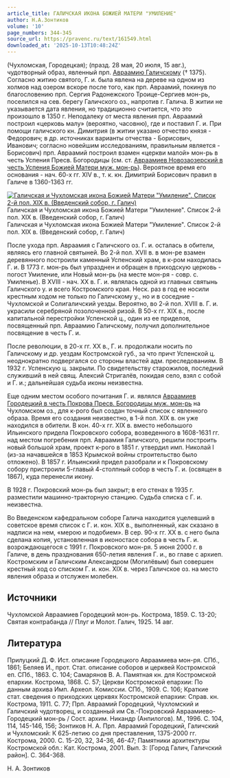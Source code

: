 ```yaml
---
article_title: ГАЛИЧСКАЯ ИКОНА БОЖИЕЙ МАТЕРИ "УМИЛЕНИЕ"
author: Н.А.Зонтиков
volume: '10'
page_numbers: 344-345
source_url: https://pravenc.ru/text/161549.html
downloaded_at: '2025-10-13T10:48:24Z'
---
```


(Чухломская, Городецкая); (празд. 28 мая, 20 июля, 15 авг.), чудотворный образ, явленный прп. [Авраамию Галичскому](<https://pravenc.ru/text/Авраамию Галичскому.html>) († 1375). Согласно житию святого, Г. и. была явлена на дереве на одном из холмов над озером вскоре после того, как прп. Авраамий, покинув по благословению прп. Сергия Радонежского Троице-Сергиев мон-рь, поселился на сев. берегу Галичского оз., напротив г. Галича. В житии не указывается дата явления, но традиционно считается, что это произошло в 1350 г. Неподалеку от места явления прп. Авраамий построил «церковь малу» (вероятно, часовню), где и поставил Г. и. При помощи галичского кн. Димитрия (в житии указано отчество князя - Федорович; в др. источниках варианты отчества - Борисович, Иванович; согласно новейшим исследованиям, правильным является - Борисович) прп. Авраамий построил взамен «церкви малой» мон-рь в честь Успения Пресв. Богородицы (см. ст. [Авраамиев Новозаозерский в честь Успения Божией Матери муж. мон-рь](<https://pravenc.ru/text/АВРААМИЕВ НОВОЗАОЗЕРСКИЙ В ЧЕСТЬ УСПЕНИЯ БОЖИЕЙ МАТЕРИ МУЖСКОЙ МОНАСТЫРЬ.html>)). Вероятное время его основания - нач. 60-х гг. ХIV в., т. к. кн. Димитрий Борисович правил в Галиче в 1360-1363 гг.

[![Галичская и Чухломская икона Божией Матери &quot;Умиление&quot;. Список 2-й пол. XIX в. (Введенский собор, г. Галич)](https://pravenc.ru/data/326/467/1234/i200.jpg "Кликните для увеличения картинки")](https://pravenc.ru/data/326/467/1234/i400.jpg)Галичская и Чухломская икона Божией Матери "Умиление". Список 2-й пол. XIX в. (Введенский собор, г. Галич)  
Галичская и Чухломская икона Божией Матери "Умиление". Список 2-й пол. XIX в. (Введенский собор, г. Галич)

После ухода прп. Авраамия с Галичского оз. Г. и. осталась в обители, являясь его главной святыней. Во 2-й пол. XVII в. в мон-ре взамен деревянного построили каменный Успенский храм, в к-ром находилась Г. и. В 1773 г. мон-рь был упразднен и обращен в приходскую церковь - погост Умиление, или Новый мон-рь (на месте мон-ря - совр. с. Умиленье). В XVIII - нач. XX в. Г. и. являлась одной из главных святынь Галичского у. и всего Костромского края. Неск. раз в год ее носили крестным ходом не только по Галичскому у., но и в соседние - Чухломской и Солигаличский уезды. Вероятно, во 2-й пол. XVIII в. Г. и. украсили серебряной позолоченной ризой. В 50-х гг. XIX в., после капитальной перестройки Успенской ц., один из ее приделов, посвященный прп. Авраамию Галичскому, получил дополнительное посвящение в честь Г. и.

После революции, в 20-х гг. XX в., Г. и. продолжали носить по Галичскому и др. уездам Костромской губ., за что причт Успенской ц. неоднократно подвергался со стороны властей адм. преследованиям. В 1932 г. Успенскую ц. закрыли. По свидетельству старожилов, последний служивший в ней свящ. Алексий Стригалёв, покидая село, взял с собой и Г. и.; дальнейшая судьба иконы неизвестна.

Еще одним местом особого почитания Г. и. являлся [Авраамиев Городецкий в честь Покрова Пресв. Богородицы муж. мон-рь](<https://pravenc.ru/text/АВРААМИЕВ ГОРОДЕЦКИЙ В ЧЕСТЬ ПОКРОВА ПРЕСВЯТОЙ БОГОРОДИЦЫ МОНАСТЫРЬ.html>) на Чухломском оз., для к-рого был создан точный список с явленного образа. Время его создания неизвестно, в 1-й пол. XIX в. он уже находился в обители. В кон. 40-х гг. XIX в. вместо небольшого Ильинского придела Покровского собора, возведенного в 1608-1631 гг. над местом погребения прп. Авраамия Галичского, решили построить новый большой храм, проект к-рого в 1851 г. утвердил имп. Николай I (из-за начавшейся в 1853 Крымской войны строительство было отложено). В 1857 г. Ильинский придел разобрали и к Покровскому собору пристроили 5-главый 4-столпный собор в честь Г. и. (освящен в 1867), куда перенесли икону.

В 1928 г. Покровский мон-рь был закрыт; в его стенах в 1935 г. разместили машинно-тракторную станцию. Судьба списка с Г. и. неизвестна.

Во Введенском кафедральном соборе Галича находится уцелевший в советское время список с Г. и. кон. XIX в., выполненный, как сказано в надписи на нем, «мерою и подобием». В сер. 90-х гг. XX в. с него была сделана копия, установленная в иконостасе собора в честь Г. и. возрождающегося с 1991 г. Покровского мон-ря. 5 июня 2000 г. в Галиче, в день празднования 650-летия явления Г. и., во главе с архиеп. Костромским и Галичским Александром (Могилёвым) был совершен крестный ход со списком Г. и. кон. XIX в. через Галичское оз. на место явления образа и отслужен молебен.

## Источники

Чухломской Авраамиев Городецкий мон-рь. Кострома, 1859. С. 13-20; Святая контрабанда // Плуг и Молот. Галич, 1925. 14 авг.

## Литература

Прилуцкий Д. Ф. Ист. описание Городецкого Авраамиева мон-ря. СПб., 1861; Беляев И., прот. Стат. описание соборов и церквей Костромской еп. СПб., 1863. С. 104; Самарянов В. А. Памятная кн. для Костромской епархии. Кострома, 1868. С. 57; Церкви Костромской епархии: По данным архива Имп. Археол. Комиссии. СПб., 1909. С. 106; Краткие стат. сведения о приходских церквях Костромской епархии: Справ. кн. Кострома, 1911. С. 77; Прп. Авраамий Городецкий, Чухломский и Галичский чудотворец, и созданный им Св.-Покровский Авраамиево-Городецкий мон-рь / Сост. архим. Никандр (Анпилогов). М., 1996. С. 104, 114, 145-146, 156; Зонтиков Н. А. Прп. Авраамий Городецкий, Галичский и Чухломский: К 625-летию со дня преставления, 1375-2000 гг. Кострома, 2000. С. 15-20, 32, 34-36, 46-47; Памятники архитектуры Костромской обл.: Кат. Кострома, 2001. Вып. 3: [Город Галич, Галичский район]. С. 364-368.

Н.  А.  Зонтиков
